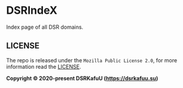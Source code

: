 # DSRIndeX

Index page of all DSR domains.

## LICENSE

The repo is released under the `Mozilla Public License 2.0`, for more information read the [LICENSE](https://github.com/dsrkafuu/dsr-index/blob/main/LICENSE).

**Copyright © 2020-present DSRKafuU (<https://dsrkafuu.su>)**
